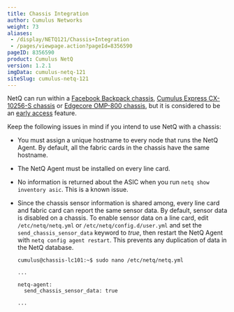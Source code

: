 ```yaml
---
title: Chassis Integration
author: Cumulus Networks
weight: 73
aliases:
 - /display/NETQ121/Chassis+Integration
 - /pages/viewpage.action?pageId=8356590
pageID: 8356590
product: Cumulus NetQ
version: 1.2.1
imgData: cumulus-netq-121
siteSlug: cumulus-netq-121
---
```

NetQ can run within a [Facebook Backpack
chassis](https://cumulusnetworks.com/products/cumulus-express/getting-started/backpack/),
[Cumulus Express CX-10256-S
chassis](https://cumulusnetworks.com/products/cumulus-express/getting-started/cx10256s-omp800/)
or [Edgecore OMP-800
chassis](https://cumulusnetworks.com/products/cumulus-express/getting-started/cx10256s-omp800/),
but it is considered to be an [early
access](/version/cumulus-netq-121/Early-Access-Features/) feature.

Keep the following issues in mind if you intend to use NetQ with a
chassis:

  - You must assign a unique hostname to every node that runs the NetQ
    Agent. By default, all the fabric cards in the chassis have the same
    hostname.

  - The NetQ Agent must be installed on every line card.

  - No information is returned about the ASIC when you run `netq show
    inventory asic`. This is a known issue.

  - Since the chassis sensor information is shared among, every line
    card and fabric card can report the same sensor data. By default,
    sensor data is disabled on a chassis. To enable sensor data on a
    line card, edit `/etc/netq/netq.yml` or
    `/etc/netq/config.d/user.yml` and set the `send_chassis_sensor_data`
    keyword to *true*, then restart the NetQ Agent with `netq config
    agent restart`. This prevents any duplication of data in the NetQ
    database.
    
        cumulus@chassis-lc101:~$ sudo nano /etc/netq/netq.yml
         
        ...
         
        netq-agent:
          send_chassis_sensor_data: true
         
        ...

<article id="html-search-results" class="ht-content" style="display: none;">

</article>

<footer id="ht-footer">

</footer>
